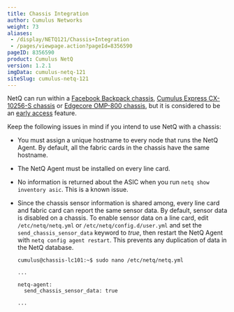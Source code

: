 ```yaml
---
title: Chassis Integration
author: Cumulus Networks
weight: 73
aliases:
 - /display/NETQ121/Chassis+Integration
 - /pages/viewpage.action?pageId=8356590
pageID: 8356590
product: Cumulus NetQ
version: 1.2.1
imgData: cumulus-netq-121
siteSlug: cumulus-netq-121
---
```

NetQ can run within a [Facebook Backpack
chassis](https://cumulusnetworks.com/products/cumulus-express/getting-started/backpack/),
[Cumulus Express CX-10256-S
chassis](https://cumulusnetworks.com/products/cumulus-express/getting-started/cx10256s-omp800/)
or [Edgecore OMP-800
chassis](https://cumulusnetworks.com/products/cumulus-express/getting-started/cx10256s-omp800/),
but it is considered to be an [early
access](/version/cumulus-netq-121/Early-Access-Features/) feature.

Keep the following issues in mind if you intend to use NetQ with a
chassis:

  - You must assign a unique hostname to every node that runs the NetQ
    Agent. By default, all the fabric cards in the chassis have the same
    hostname.

  - The NetQ Agent must be installed on every line card.

  - No information is returned about the ASIC when you run `netq show
    inventory asic`. This is a known issue.

  - Since the chassis sensor information is shared among, every line
    card and fabric card can report the same sensor data. By default,
    sensor data is disabled on a chassis. To enable sensor data on a
    line card, edit `/etc/netq/netq.yml` or
    `/etc/netq/config.d/user.yml` and set the `send_chassis_sensor_data`
    keyword to *true*, then restart the NetQ Agent with `netq config
    agent restart`. This prevents any duplication of data in the NetQ
    database.
    
        cumulus@chassis-lc101:~$ sudo nano /etc/netq/netq.yml
         
        ...
         
        netq-agent:
          send_chassis_sensor_data: true
         
        ...

<article id="html-search-results" class="ht-content" style="display: none;">

</article>

<footer id="ht-footer">

</footer>
